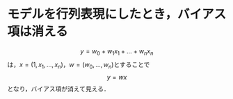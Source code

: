 # モデルを行列表現にしたとき，バイアス項は消える
$$
y = w_0+w_1x_1+\dots+w_nx_n
$$
は，$x=(1,x_1,\dots,x_n)$，$w=(w_0,\dots,w_n)$とすることで
$$
y=wx
$$
となり，バイアス項が消えて見える．